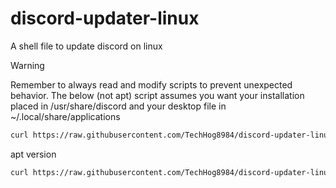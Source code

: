 # discord-updater-linux
A shell file to update discord on linux

> [!WARNING]
> Remember to always read and modify scripts to prevent unexpected behavior. The below (not apt) script assumes you want your installation placed in /usr/share/discord and your desktop file in ~/.local/share/applications

```sh
curl https://raw.githubusercontent.com/TechHog8984/discord-updater-linux/main/update_discord.sh | sh
```

apt version
```sh
curl https://raw.githubusercontent.com/TechHog8984/discord-updater-linux/main/update_discord_apt.sh | sh
```

